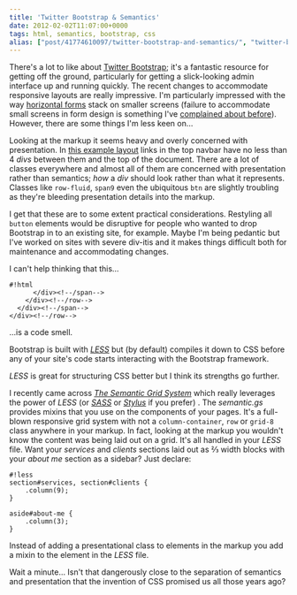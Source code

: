 ```yaml
---
title: 'Twitter Bootstrap & Semantics'
date: 2012-02-02T11:07:00+0000
tags: html, semantics, bootstrap, css
alias: ["post/41774610097/twitter-bootstrap-and-semantics/", "twitter-bootstrap-and-semantics/"]
---
```


There's a lot to like about [Twitter Bootstrap][twbootstrap]; it's a fantastic resource for getting off the ground, particularly for getting a slick-looking admin interface up and running quickly. The recent changes to accommodate responsive layouts are really impressive. I'm particularly impressed with the way [horizontal forms][hforms] stack on smaller screens (failure to accommodate small screens in form design is something I've [complained about before][tweet]). However, there are some things I'm less keen on…

<!-- more -->

Looking at the markup it seems heavy and overly concerned with presentation. In [this example layout][example] links in the top navbar have no less than 4 _divs_ between them and the top of the document. There are a lot of classes everywhere and almost all of them are concerned with presentation rather than semantics; _how_ a _div_ should look rather than what it represents. Classes like `row-fluid`, `span9` even the ubiquitous `btn` are slightly troubling as they're bleeding presentation details into the markup.

I get that these are to some extent practical considerations. Restyling all `button` elements would be disruptive for people who wanted to drop Bootstrap in to an existing site, for example. Maybe I'm being pedantic but I've worked on sites with severe div-itis and it makes things difficult both for maintenance and accommodating changes.

I can't help thinking that this…

	#!html
	      </div><!--/span-->
	    </div><!--/row-->
	  </div><!--/span-->
	</div><!--/row-->

…is a code smell.

Bootstrap is built with _[LESS][less]_ but (by default) compiles it down to CSS before any of your site's code starts interacting with the Bootstrap framework.

_LESS_ is great for structuring CSS better but I think its strengths go further.

I recently came across _[The Semantic Grid System][semanticgs]_ which really leverages the power of _LESS_ (or _[SASS][sass]_ or _[Stylus][stylus]_ if you prefer) . The _semantic.gs_ provides mixins that you use on the components of your pages. It's a full-blown responsive grid system with not a `column-container`, `row` or `grid-8` class anywhere in your markup. In fact, looking at the markup you wouldn't know the content was being laid out on a grid. It's all handled in your _LESS_ file. Want your _services_ and _clients_ sections laid out as &#8532; width blocks with your _about me_ section as a sidebar? Just declare:

	#!less
	section#services, section#clients {
	    .column(9);
	}

	aside#about-me {
	    .column(3);
	}

Instead of adding a presentational class to elements in the markup you add a mixin to the element in the _LESS_ file.

Wait a minute… Isn't that dangerously close to the separation of semantics and presentation that the invention of CSS promised us all those years ago?

[twbootstrap]:http://twitter.github.com/bootstrap/
[hforms]:http://twitter.github.com/bootstrap/base-css.html#forms
[tweet]:https://twitter.com/#!/rfletcherEW/status/161718223207804928
[example]:http://twitter.github.com/bootstrap/examples/fluid.html
[less]:http://lesscss.org/
[sass]:http://sass-lang.com/
[stylus]:http://learnboost.github.com/stylus/
[semanticgs]:http://semantic.gs/
